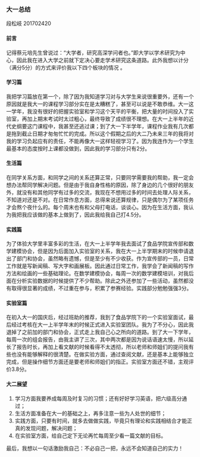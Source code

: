 ### 大一总结

段松岐 201702420

#### 前言

记得蔡元培先生曾说过：“大学者，研究高深学问者也。”即大学以学术研究为中心，因此我在进入大学之前就下定决心要走学术研究这条道路。此外我想以计分（满分5分）的方式来评价我以下四个板块的情况 。

#### 学习篇

我把学习篇放在第一个，除了因为我知道学习对与大学生来说很重要外，还有一个原因就是我大一的课程学习部分实在是太糟糕了，甚至可以说是不敢恭维。大一这一学年，我没有很好的把握实验室和学习这个天平的平衡，把大量的时间投入了实验室，再加上期末考试时太过粗心，最终导致了成绩很不理想。在大一上半年的近代史纲要这门课程中，我甚至还逃过课；到了大一下半学年，课程作业我有几次都是拖到截止日期才匆匆忙忙的完成。所以这个假期之后的大二乃未来三年的我将对我的学习负起应有的责任，不能再像大一这样轻视学习了。因为我连作为一个学生最基本的态度按时上课都没做到，因此我的学习部分只有2分。

#### 生活篇

在同学关系方面，和同学之间的关系还算正常，只要同学需要我的帮助，我一定会想办法帮同学解决问题。但是由于我自身性格的原因，除了身边的几个很好的朋友外，就没有和其他同学有过多的交流，我现在不想用过多的时间去处理人际关系，不知道对还是不对。在日常作息方面，总得来说还算规律，只是偶尔为了某项任务才会熬个夜什么的。每个周末也有和父母打电话，谈谈心。因为在生活方面，我认为我把我应该做的基本上做到了，因此我给我自己打4.5分。

#### 实践篇

为了体验大学里丰富多彩的生活，在大一上半学年我去面试了食品学院宣传部和数学建模协会，但是因为后面加入实验室的关系，我在大一上半学期末的时候申请退出了部门和协会，虽然略有遗憾，但是至少有不少收获。作为宣传部的一员，日常工作就是写新闻稿、写大字和画展板。因此通过日常工作，我学会了新闻稿的写作方法和绘画的一些基础理论。在数学建模协会，每周一次的数学建模培训，对我后面在分析实验数据的时候提供了不少帮助。除此之外还参加了一些活动，虽然都没有取得很显著的成绩，不过重在参与，积累了参赛经验。实践部分勉勉强强3分。

####  实验室篇

在初入大一的国庆后，经过班助的推荐，我到了食品学院下的一个实验室面试，最后经过考核在大一上半学年末的时候正式进入实验室团队。我为了不分心，因此我退掉了之前加的部门和协会，正式走上我自己心之所向的道路。到了大一下学年，每周一次的组会报告，由我主讲了三次，其中两次都是因为说话语速太慢，所以延长了报告时长，再加上看文献的时候看得不太透彻，所以老师和师姐们的提问我有些也没有能够解释的很清楚。在做实验方面，通过查阅文献，还是基本上能够独立完成，但是操作细节方面还是要老师和师姐们的指正。实验室方面还不错，主观评价3.8分。

#### 大二展望

1. 学习方面我要养成每周及时复习的习惯；还有好好学习英语，把六级高分通过；
2. 生活方面准备在大一的基础之上，再多注意一些为人处世的细节；
3. 实践方面，只要有时间，就多去做做实践，毕竟只有理论和实践相结合才能正真的发现问题，解决问题；
4. 在实验室方面，给自己定下无论再忙每周至少看一篇文献的目标。

最后，我想以一句话激励我自己：不必自己一把，永远不会知道自己的实力！

